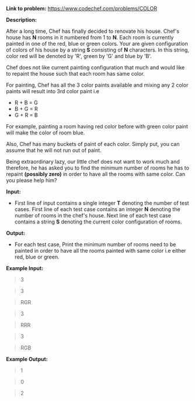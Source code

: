 **Link to problem:** https://www.codechef.com/problems/COLOR

**Description:**

After a long time, Chef has finally decided to renovate his house. Chef's house has **N** rooms in it numbered from 1 to **N**. Each room is currently painted in one of the red, blue or green colors. Your are given configuration of colors of his house by a string **S** consisting of **N** characters. In this string, color red will be denoted by 'R', green by 'G' and blue by 'B'.

Chef does not like current painting configuration that much and would  like to repaint the house such that each room has same color. 

For painting, Chef has all the 3 color paints available and mixing any 2 color paints will result into 3rd color paint i.e

- R + B = G
- B + G = R
- G + R = B



 

For example, painting a room having red color before with green color paint will make the color of room blue.

Also, Chef has many buckets of paint of each color. Simply put, you can assume that he will not run out of paint.

Being extraordinary lazy, our little chef  does not want to work much and therefore, he has asked you to find the  minimum number of rooms he has to repaint **(possibly zero)** in order to have all the rooms with same color. Can you please help him?

**Input:**

- First line of input contains a single integer **T** denoting the number of test cases. First line of each test case contains an integer **N** denoting the number of rooms in the chef's house. Next line of each test case contains a string **S** denoting the current color configuration of rooms.

**Output:**

-   For each test case, Print the minimum number of rooms need to be painted in order to have all the rooms painted with same color i.e either red,  blue or green.


 **Example Input:**

 >  3

 >  3

 >  RGR

 >  3

 >  RRR

 >  3

 >  RGB

 **Example Output:**

 >  1

 >  0

 >  2
